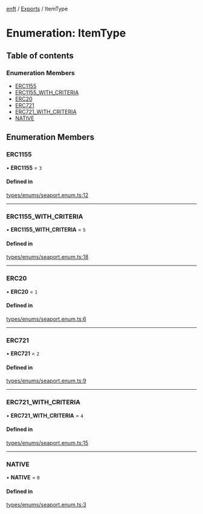 [enft](../README.md) / [Exports](../modules.md) / ItemType

# Enumeration: ItemType

## Table of contents

### Enumeration Members

- [ERC1155](ItemType.md#erc1155)
- [ERC1155\_WITH\_CRITERIA](ItemType.md#erc1155_with_criteria)
- [ERC20](ItemType.md#erc20)
- [ERC721](ItemType.md#erc721)
- [ERC721\_WITH\_CRITERIA](ItemType.md#erc721_with_criteria)
- [NATIVE](ItemType.md#native)

## Enumeration Members

### ERC1155

• **ERC1155** = ``3``

#### Defined in

[types/enums/seaport.enum.ts:12](https://github.com/kenryu42/ethereum-nft-sales-bot/blob/a276033/src/types/enums/seaport.enum.ts#L12)

___

### ERC1155\_WITH\_CRITERIA

• **ERC1155\_WITH\_CRITERIA** = ``5``

#### Defined in

[types/enums/seaport.enum.ts:18](https://github.com/kenryu42/ethereum-nft-sales-bot/blob/a276033/src/types/enums/seaport.enum.ts#L18)

___

### ERC20

• **ERC20** = ``1``

#### Defined in

[types/enums/seaport.enum.ts:6](https://github.com/kenryu42/ethereum-nft-sales-bot/blob/a276033/src/types/enums/seaport.enum.ts#L6)

___

### ERC721

• **ERC721** = ``2``

#### Defined in

[types/enums/seaport.enum.ts:9](https://github.com/kenryu42/ethereum-nft-sales-bot/blob/a276033/src/types/enums/seaport.enum.ts#L9)

___

### ERC721\_WITH\_CRITERIA

• **ERC721\_WITH\_CRITERIA** = ``4``

#### Defined in

[types/enums/seaport.enum.ts:15](https://github.com/kenryu42/ethereum-nft-sales-bot/blob/a276033/src/types/enums/seaport.enum.ts#L15)

___

### NATIVE

• **NATIVE** = ``0``

#### Defined in

[types/enums/seaport.enum.ts:3](https://github.com/kenryu42/ethereum-nft-sales-bot/blob/a276033/src/types/enums/seaport.enum.ts#L3)
